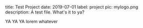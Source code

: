 title: Test Project
date: 2019-07-01
label: project
pic: mylogo.png
description: A test file. What's it to ya?





YA YA YA lorem whatever